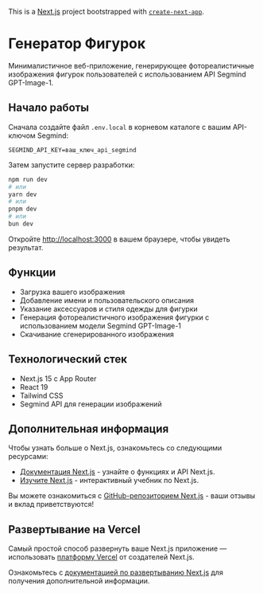 This is a [Next.js](https://nextjs.org) project bootstrapped with [`create-next-app`](https://nextjs.org/docs/app/api-reference/cli/create-next-app).

# Генератор Фигурок

Минималистичное веб-приложение, генерирующее фотореалистичные изображения фигурок пользователей с использованием API Segmind GPT-Image-1.

## Начало работы

Сначала создайте файл `.env.local` в корневом каталоге с вашим API-ключом Segmind:

```
SEGMIND_API_KEY=ваш_ключ_api_segmind
```

Затем запустите сервер разработки:

```bash
npm run dev
# или
yarn dev
# или
pnpm dev
# или
bun dev
```

Откройте [http://localhost:3000](http://localhost:3000) в вашем браузере, чтобы увидеть результат.

## Функции

- Загрузка вашего изображения
- Добавление имени и пользовательского описания
- Указание аксессуаров и стиля одежды для фигурки
- Генерация фотореалистичного изображения фигурки с использованием модели Segmind GPT-Image-1
- Скачивание сгенерированного изображения

## Технологический стек

- Next.js 15 с App Router
- React 19
- Tailwind CSS
- Segmind API для генерации изображений

## Дополнительная информация

Чтобы узнать больше о Next.js, ознакомьтесь со следующими ресурсами:

- [Документация Next.js](https://nextjs.org/docs) - узнайте о функциях и API Next.js.
- [Изучите Next.js](https://nextjs.org/learn) - интерактивный учебник по Next.js.

Вы можете ознакомиться с [GitHub-репозиторием Next.js](https://github.com/vercel/next.js) - ваши отзывы и вклад приветствуются!

## Развертывание на Vercel

Самый простой способ развернуть ваше Next.js приложение — использовать [платформу Vercel](https://vercel.com/new?utm_medium=default-template&filter=next.js&utm_source=create-next-app&utm_campaign=create-next-app-readme) от создателей Next.js.

Ознакомьтесь с [документацией по развертыванию Next.js](https://nextjs.org/docs/app/building-your-application/deploying) для получения дополнительной информации.
